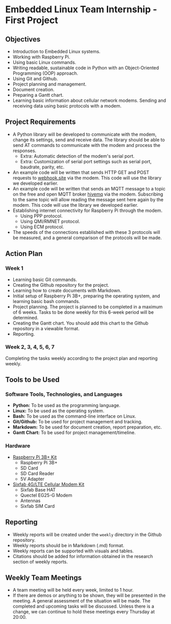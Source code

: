 # Embedded Linux Team Internship - First Project

## Objectives
* Introduction to Embedded Linux systems.
* Working with Raspberry Pi.
* Using basic Linux commands.
* Writing readable, sustainable code in Python with an Object-Oriented Programming (OOP) approach.
* Using Git and Github.
* Project planning and management.
* Document creation.
* Preparing a Gantt chart.
* Learning basic information about cellular network modems. Sending and receiving data using basic protocols with a modem.

## Project Requirements
* A Python library will be developed to communicate with the modem, change its settings, send and receive data. The library should be able to send AT commands to communicate with the modem and process the responses.
  * Extra: Automatic detection of the modem's serial port.
  * Extra: Customization of serial port settings such as serial port, baudrate, parity, etc.
* An example code will be written that sends HTTP GET and POST requests to [webhook.site](http://webhook.site) via the modem. This code will use the library we developed earlier.
* An example code will be written that sends an MQTT message to a topic on the free and open MQTT broker [hivemq](https://www.hivemq.com/mqtt/public-mqtt-broker/) via the modem. Subscribing to the same topic will allow reading the message sent here again by the modem. This code will use the library we developed earlier.
* Establishing internet connectivity for Raspberry Pi through the modem.
  * Using PPP protocol.
  * Using QMI/RMNET protocol.
  * Using ECM protocol.
* The speeds of the connections established with these 3 protocols will be measured, and a general comparison of the protocols will be made.

## Action Plan
### Week 1
* Learning basic Git commands.
* Creating the Github repository for the project.
* Learning how to create documents with Markdown.
* Initial setup of Raspberry Pi 3B+, preparing the operating system, and learning basic bash commands.
* Project planning. The project is planned to be completed in a maximum of 6 weeks. Tasks to be done weekly for this 6-week period will be determined.
* Creating the Gantt chart. You should add this chart to the Github repository in a viewable format.
* Reporting.

### Week 2, 3, 4, 5, 6, 7
Completing the tasks weekly according to the project plan and reporting weekly.

## Tools to be Used
### Software Tools, Technologies, and Languages
* **Python:** To be used as the programming language.
* **Linux:** To be used as the operating system.
* **Bash:** To be used as the command-line interface on Linux.
* **Git/Github:** To be used for project management and tracking.
* **Markdown:** To be used for document creation, report preparation, etc.
* **Gantt Chart:** To be used for project management/timeline.

### Hardware
* [Raspberry Pi 3B+ Kit](https://sixfab.com/product/raspberry-pi-3-kit/)
  * Raspberry Pi 3B+
  * SD Card
  * SD Card Reader
  * 5V Adapter
* [Sixfab 4G/LTE Cellular Modem Kit](https://sixfab.com/product/raspberry-pi-4g-lte-modem-kit/)
  * Sixfab Base HAT
  * Quectel EG25-G Modem
  * Antennas
  * Sixfab SIM Card

## Reporting
* Weekly reports will be created under the `weekly` directory in the Github repository.
* Weekly reports should be in Markdown (.md) format.
* Weekly reports can be supported with visuals and tables.
* Citations should be added for information obtained in the research section of weekly reports.

## Weekly Team Meetings
* A team meeting will be held every week, limited to 1 hour.
* If there are demos or anything to be shown, they will be presented in the meeting. A general assessment of the situation will be made. The completed and upcoming tasks will be discussed. Unless there is a change, we can continue to hold these meetings every Thursday at 20:00.
